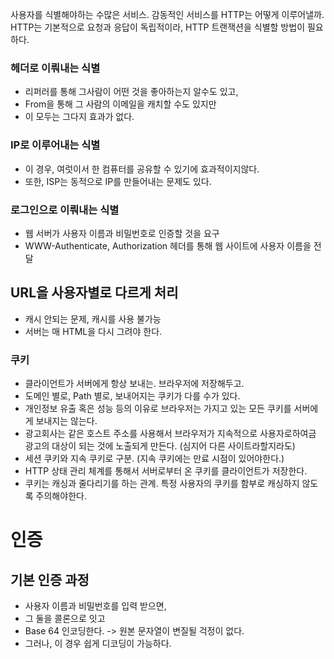 사용자를 식별해야하는 수많은 서비스. 
감동적인 서비스를 HTTP는 어떻게 이루어낼까.
HTTP는 기본적으로 요청과 응답이 독립적이라, HTTP 트랜잭션을 식별할 방법이 필요하다.

### 헤더로 이뤄내는 식별
- 리퍼러를 통해 그사람이 어떤 것을 좋아하는지 알수도 있고,
- From을 통해 그 사람의 이메일을 캐치할 수도 있지만
- 이 모두는 그다지 효과가 없다. 

### IP로 이루어내는 식별
- 이 경우, 여럿이서 한 컴퓨터를 공유할 수 있기에 효과적이지않다.
- 또한, ISP는 동적으로 IP를 만들어내는 문제도 있다.


### 로그인으로 이뤄내는 식별
- 웹 서버가 사용자 이름과 비밀번호로 인증할 것을 요구
- WWW-Authenticate, Authorization 헤더를 통해 웹 사이트에 사용자 이름을 전달

## URL을 사용자별로 다르게 처리
- 캐시 안되는 문제, 캐시를 사용 불가능
- 서버는 매 HTML을 다시 그려야 한다.

### 쿠키
- 클라이언트가 서버에게 항상 보내는. 브라우저에 저장해두고.
- 도메인 별로, Path 별로, 보내어지는 쿠키가 다를 수가 있다.
- 개인정보 유출 혹은 성능 등의 이유로 브라우저는 가지고 있는 모든 쿠키를 서버에게 보내지는 않는다.
- 광고회사는 같은 호스트 주소를 사용해서 브라우저가 지속적으로 사용자로하여금 광고의 대상이 되는 것에 노출되게 만든다. (심지어 다른 사이트라할지라도)
- 세션 쿠키와 지속 쿠키로 구분. (지속 쿠키에는 만료 시점이 있어야한다.)
- HTTP 상태 관리 체계를 통해서 서버로부터 온 쿠키를 클라이언트가 저장한다.
- 쿠키는 캐싱과 줄다리기를 하는 관계. 특정 사용자의 쿠키를 함부로 캐싱하지 않도록 주의해야한다. 

# 인증
## 기본 인증 과정
- 사용자 이름과 비밀번호를 입력 받으면,
- 그 둘을 콜론으로 잇고
- Base 64 인코딩한다. -> 원본 문자열이 변질될 걱정이 없다. 
- 그러나, 이 경우 쉽게 디코딩이 가능하다. 

